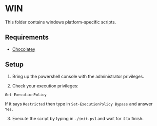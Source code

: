 # WIN

This folder contains windows platform-specific scripts.

## Requirements

- [Chocolatey](https://chocolatey.org/)

## Setup

1. Bring up the powershell console with the administrator privileges.

2. Check your execution privileges:

`Get-ExecutionPolicy`

If it says `Restricted` then type in `Set-ExecutionPolicy Bypass` and answer `Yes`.

3. Execute the script by typing in `./init.ps1` and wait for it to finish.
